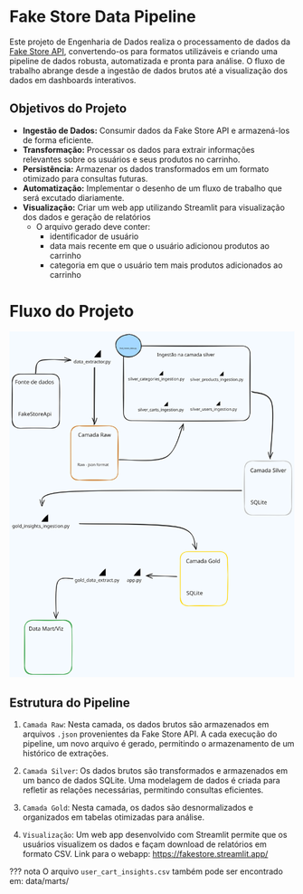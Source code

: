 # Fake Store Data Pipeline

Este projeto de Engenharia de Dados realiza o processamento de dados da [Fake Store API](https://fakestoreapi.com/), convertendo-os para formatos utilizáveis e criando uma pipeline de dados robusta, automatizada e pronta para análise. O fluxo de trabalho abrange desde a ingestão de dados brutos até a visualização dos dados em dashboards interativos.

## Objetivos do Projeto

- **Ingestão de Dados:** Consumir dados da Fake Store API e armazená-los de forma eficiente.
- **Transformação:** Processar os dados para extrair informações relevantes sobre os usuários e seus produtos no carrinho.
- **Persistência:** Armazenar os dados transformados em um formato otimizado para consultas futuras.
- **Automatização:** Implementar o desenho de um fluxo de trabalho que será excutado diariamente.
- **Visualização:** Criar um web app utilizando Streamlit para visualização dos dados e geração de relatórios
    * O arquivo gerado deve conter:
        - identificador de usuário
        - data mais recente em que o usuário adicionou produtos ao carrinho
        - categoria em que o usuário tem mais produtos adicionados ao carrinho

# Fluxo do Projeto

<p align="center">
    <img src="./assets/fluxo-completo.svg" alt="Fluxo Completo do Projeto" />
</p>


## Estrutura do Pipeline

1. `Camada Raw`: Nesta camada, os dados brutos são armazenados em arquivos `.json` provenientes da Fake Store API. A cada execução do pipeline, um novo arquivo é gerado, permitindo o armazenamento de um histórico de extrações.

2. `Camada Silver`: Os dados brutos são transformados e armazenados em um banco de dados SQLite. Uma modelagem de dados é criada para refletir as relações necessárias, permitindo consultas eficientes.

3. `Camada Gold`: Nesta camada, os dados são desnormalizados e organizados em tabelas otimizadas para análise.

4. `Visualização`: Um web app desenvolvido com Streamlit permite que os usuários visualizem os dados e façam download de relatórios em formato CSV. Link para o webapp: https://fakestore.streamlit.app/

??? nota
    O arquivo `user_cart_insights.csv` também pode ser encontrado em: data/marts/
